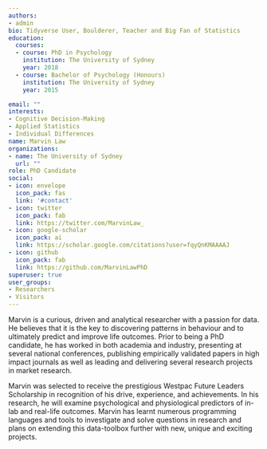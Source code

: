 ```yaml
---
authors:
- admin
bio: Tidyverse User, Boulderer, Teacher and Big Fan of Statistics
education:
  courses:
  - course: PhD in Psychology
    institution: The University of Sydney
    year: 2018
  - course: Bachelor of Psychology (Honours)
    institution: The University of Sydney
    year: 2015

email: ""
interests:
- Cognitive Decision-Making
- Applied Statistics
- Individual Differences
name: Marvin Law
organizations:
- name: The University of Sydney
  url: ""
role: PhD Candidate
social:
- icon: envelope
  icon_pack: fas
  link: '#contact'
- icon: twitter
  icon_pack: fab
  link: https://twitter.com/MarvinLaw_
- icon: google-scholar
  icon_pack: ai
  link: https://scholar.google.com/citations?user=fqyQnKMAAAAJ
- icon: github
  icon_pack: fab
  link: https://github.com/MarvinLawPhD
superuser: true
user_groups:
- Researchers
- Visitors
---
```


Marvin is a curious, driven and analytical researcher with a passion for data. He believes that it is the key to discovering patterns in behaviour and to ultimately predict and improve life outcomes. Prior to being a PhD candidate, he has worked in both academia and industry, presenting at several national
conferences, publishing empirically validated papers in high impact journals as well as leading and delivering several research projects in market research.

Marvin was selected to receive the prestigious Westpac Future Leaders Scholarship in recognition
of his drive, experience, and achievements. In his research, he will examine psychological and physiological predictors of in-lab and real-life outcomes. Marvin has learnt numerous programming languages and tools to investigate and solve questions in research and plans on extending this data-toolbox further with new, unique and exciting projects.
